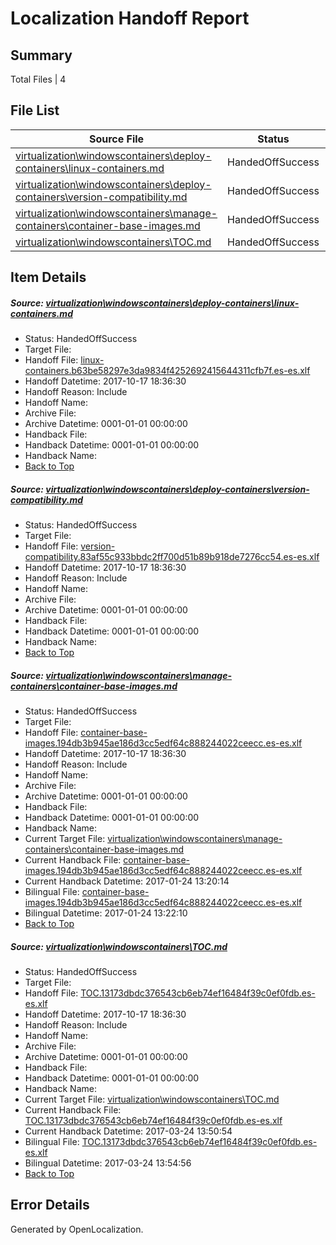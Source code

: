 # <a name='report-top'></a> Localization Handoff Report

## Summary
 Total Files | 4

## File List
 Source File | Status | Details 
 ----------- | ------ | ------- 
 [virtualization\windowscontainers\deploy-containers\linux-containers.md](https://github.com/Microsoft/Virtualization-Documentation-Private/blob/8ce23ca36f3dbae96a09f73d8c2f235943f8cd47/virtualization/windowscontainers/deploy-containers/linux-containers.md) | HandedOffSuccess | [Details](#74974069a1943e9f8fff1d2499a66c8fb5f83774277)
 [virtualization\windowscontainers\deploy-containers\version-compatibility.md](https://github.com/Microsoft/Virtualization-Documentation-Private/blob/8ce23ca36f3dbae96a09f73d8c2f235943f8cd47/virtualization/windowscontainers/deploy-containers/version-compatibility.md) | HandedOffSuccess | [Details](#30bbdae5c3e86e2c9c582a71871bee7f9cc4e895294)
 [virtualization\windowscontainers\manage-containers\container-base-images.md](https://github.com/Microsoft/Virtualization-Documentation-Private/blob/8ce23ca36f3dbae96a09f73d8c2f235943f8cd47/virtualization/windowscontainers/manage-containers/container-base-images.md) | HandedOffSuccess | [Details](#1c506016175a8be2608e10063a788d55aa792ce4306)
 [virtualization\windowscontainers\TOC.md](https://github.com/Microsoft/Virtualization-Documentation-Private/blob/8ce23ca36f3dbae96a09f73d8c2f235943f8cd47/virtualization/windowscontainers/TOC.md) | HandedOffSuccess | [Details](#1969ad71b90a113d41e2f6ee66c0c00c379df379405)

## Item Details
##### <a name='74974069a1943e9f8fff1d2499a66c8fb5f83774277'></a> Source: [virtualization\windowscontainers\deploy-containers\linux-containers.md](https://github.com/Microsoft/Virtualization-Documentation-Private/blob/8ce23ca36f3dbae96a09f73d8c2f235943f8cd47/virtualization/windowscontainers/deploy-containers/linux-containers.md)
* Status: HandedOffSuccess
* Target File: 
* Handoff File: [linux-containers.b63be58297e3da9834f4252692415644311cfb7f.es-es.xlf](https://github.com/MicrosoftDocs/Virtualization-Documentation-Private.handoff/blob/0aa92fb6f95a0e58c7488ace3b2fa5d695728682/ol-handoff/MicrosoftDocs/Virtualization-Documentation-Private.es-es/live/linux-containers.b63be58297e3da9834f4252692415644311cfb7f.es-es.xlf)
* Handoff Datetime: 2017-10-17 18:36:30
* Handoff Reason: Include
* Handoff Name: 
* Archive File: 
* Archive Datetime: 0001-01-01 00:00:00
* Handback File: 
* Handback Datetime: 0001-01-01 00:00:00
* Handback Name: 
* [Back to Top](#report-top)

##### <a name='30bbdae5c3e86e2c9c582a71871bee7f9cc4e895294'></a> Source: [virtualization\windowscontainers\deploy-containers\version-compatibility.md](https://github.com/Microsoft/Virtualization-Documentation-Private/blob/8ce23ca36f3dbae96a09f73d8c2f235943f8cd47/virtualization/windowscontainers/deploy-containers/version-compatibility.md)
* Status: HandedOffSuccess
* Target File: 
* Handoff File: [version-compatibility.83af55c933bbdc2ff700d51b89b918de7276cc54.es-es.xlf](https://github.com/MicrosoftDocs/Virtualization-Documentation-Private.handoff/blob/0aa92fb6f95a0e58c7488ace3b2fa5d695728682/ol-handoff/MicrosoftDocs/Virtualization-Documentation-Private.es-es/live/version-compatibility.83af55c933bbdc2ff700d51b89b918de7276cc54.es-es.xlf)
* Handoff Datetime: 2017-10-17 18:36:30
* Handoff Reason: Include
* Handoff Name: 
* Archive File: 
* Archive Datetime: 0001-01-01 00:00:00
* Handback File: 
* Handback Datetime: 0001-01-01 00:00:00
* Handback Name: 
* [Back to Top](#report-top)

##### <a name='1c506016175a8be2608e10063a788d55aa792ce4306'></a> Source: [virtualization\windowscontainers\manage-containers\container-base-images.md](https://github.com/Microsoft/Virtualization-Documentation-Private/blob/8ce23ca36f3dbae96a09f73d8c2f235943f8cd47/virtualization/windowscontainers/manage-containers/container-base-images.md)
* Status: HandedOffSuccess
* Target File: 
* Handoff File: [container-base-images.194db3b945ae186d3cc5edf64c888244022ceecc.es-es.xlf](https://github.com/MicrosoftDocs/Virtualization-Documentation-Private.handoff/blob/0aa92fb6f95a0e58c7488ace3b2fa5d695728682/ol-handoff/MicrosoftDocs/Virtualization-Documentation-Private.es-es/live/container-base-images.194db3b945ae186d3cc5edf64c888244022ceecc.es-es.xlf)
* Handoff Datetime: 2017-10-17 18:36:30
* Handoff Reason: Include
* Handoff Name: 
* Archive File: 
* Archive Datetime: 0001-01-01 00:00:00
* Handback File: 
* Handback Datetime: 0001-01-01 00:00:00
* Handback Name: 
* Current Target File: [virtualization\windowscontainers\manage-containers\container-base-images.md](https://github.com/MicrosoftDocs/Virtualization-Documentation-Private.es-es/blob/f2a4e20986a5d63d60d66622c5c1711e3727c682/virtualization/windowscontainers/manage-containers/container-base-images.md)
* Current Handback File: [container-base-images.194db3b945ae186d3cc5edf64c888244022ceecc.es-es.xlf](https://github.com/MicrosoftDocs/Virtualization-Documentation-Private.handback/blob/1ee88256307e4c38bdf3fbf87839432770c5bf77/ol-handback/Microsoft/Virtualization-Documentation-Private.es-es/live/container-base-images.194db3b945ae186d3cc5edf64c888244022ceecc.es-es.xlf)
* Current Handback Datetime: 2017-01-24 13:20:14
* Bilingual File: [container-base-images.194db3b945ae186d3cc5edf64c888244022ceecc.es-es.xlf](https://github.com/MicrosoftDocs/Virtualization-Documentation-Private.handback/blob/1ee88256307e4c38bdf3fbf87839432770c5bf77/ol-handback/Microsoft/Virtualization-Documentation-Private.es-es/live/container-base-images.194db3b945ae186d3cc5edf64c888244022ceecc.es-es.xlf)
* Bilingual Datetime: 2017-01-24 13:22:10
* [Back to Top](#report-top)

##### <a name='1969ad71b90a113d41e2f6ee66c0c00c379df379405'></a> Source: [virtualization\windowscontainers\TOC.md](https://github.com/Microsoft/Virtualization-Documentation-Private/blob/8ce23ca36f3dbae96a09f73d8c2f235943f8cd47/virtualization/windowscontainers/TOC.md)
* Status: HandedOffSuccess
* Target File: 
* Handoff File: [TOC.13173dbdc376543cb6eb74ef16484f39c0ef0fdb.es-es.xlf](https://github.com/MicrosoftDocs/Virtualization-Documentation-Private.handoff/blob/0aa92fb6f95a0e58c7488ace3b2fa5d695728682/ol-handoff/MicrosoftDocs/Virtualization-Documentation-Private.es-es/live/TOC.13173dbdc376543cb6eb74ef16484f39c0ef0fdb.es-es.xlf)
* Handoff Datetime: 2017-10-17 18:36:30
* Handoff Reason: Include
* Handoff Name: 
* Archive File: 
* Archive Datetime: 0001-01-01 00:00:00
* Handback File: 
* Handback Datetime: 0001-01-01 00:00:00
* Handback Name: 
* Current Target File: [virtualization\windowscontainers\TOC.md](https://github.com/MicrosoftDocs/Virtualization-Documentation-Private.es-es/blob/351ab47a58f1241b85c8d59c3af99a54581ce15b/virtualization/windowscontainers/TOC.md)
* Current Handback File: [TOC.13173dbdc376543cb6eb74ef16484f39c0ef0fdb.es-es.xlf](https://github.com/MicrosoftDocs/Virtualization-Documentation-Private.handback/blob/14186829d7cd7b470ae19602d508f9333985ee49/ol-handback/Microsoft/Virtualization-Documentation-Private.es-es/live/TOC.13173dbdc376543cb6eb74ef16484f39c0ef0fdb.es-es.xlf)
* Current Handback Datetime: 2017-03-24 13:50:54
* Bilingual File: [TOC.13173dbdc376543cb6eb74ef16484f39c0ef0fdb.es-es.xlf](https://github.com/MicrosoftDocs/Virtualization-Documentation-Private.handback/blob/14186829d7cd7b470ae19602d508f9333985ee49/ol-handback/Microsoft/Virtualization-Documentation-Private.es-es/live/TOC.13173dbdc376543cb6eb74ef16484f39c0ef0fdb.es-es.xlf)
* Bilingual Datetime: 2017-03-24 13:54:56
* [Back to Top](#report-top)


## Error Details

Generated by OpenLocalization.
